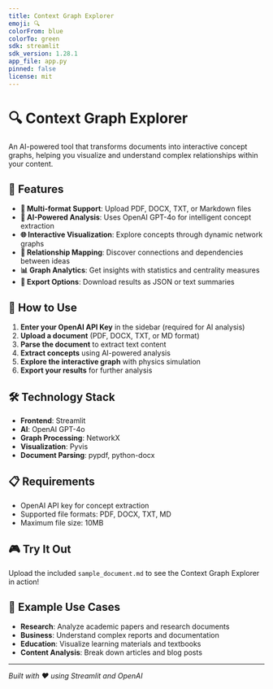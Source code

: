 ```yaml
---
title: Context Graph Explorer
emoji: 🔍
colorFrom: blue
colorTo: green
sdk: streamlit
sdk_version: 1.28.1
app_file: app.py
pinned: false
license: mit
---
```


# 🔍 Context Graph Explorer

An AI-powered tool that transforms documents into interactive concept graphs, helping you visualize and understand complex relationships within your content.

## 🎯 Features

- **📄 Multi-format Support**: Upload PDF, DOCX, TXT, or Markdown files
- **🧠 AI-Powered Analysis**: Uses OpenAI GPT-4o for intelligent concept extraction
- **🌐 Interactive Visualization**: Explore concepts through dynamic network graphs
- **🔗 Relationship Mapping**: Discover connections and dependencies between ideas
- **📊 Graph Analytics**: Get insights with statistics and centrality measures
- **💾 Export Options**: Download results as JSON or text summaries

## 🚀 How to Use

1. **Enter your OpenAI API Key** in the sidebar (required for AI analysis)
2. **Upload a document** (PDF, DOCX, TXT, or MD format)
3. **Parse the document** to extract text content
4. **Extract concepts** using AI-powered analysis
5. **Explore the interactive graph** with physics simulation
6. **Export your results** for further analysis

## 🛠️ Technology Stack

- **Frontend**: Streamlit
- **AI**: OpenAI GPT-4o
- **Graph Processing**: NetworkX
- **Visualization**: Pyvis
- **Document Parsing**: pypdf, python-docx

## 📋 Requirements

- OpenAI API key for concept extraction
- Supported file formats: PDF, DOCX, TXT, MD
- Maximum file size: 10MB

## 🎮 Try It Out

Upload the included `sample_document.md` to see the Context Graph Explorer in action!

## 📖 Example Use Cases

- **Research**: Analyze academic papers and research documents
- **Business**: Understand complex reports and documentation
- **Education**: Visualize learning materials and textbooks
- **Content Analysis**: Break down articles and blog posts

---

*Built with ❤️ using Streamlit and OpenAI*